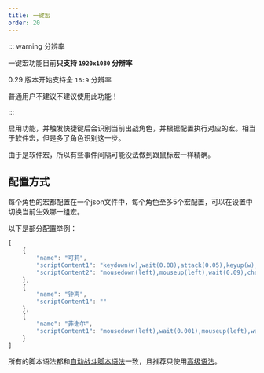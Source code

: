 ```yaml
---
title: 一键宏
order: 20
---
```


::: warning 分辨率

一键宏功能目前**只支持 `1920x1080` 分辨率**

0.29 版本开始支持全 `16:9` 分辨率

普通用户不建议不建议使用此功能！

:::

启用功能，并触发快捷键后会识别当前出战角色，并根据配置执行对应的宏。相当于软件宏，但是多了角色识别这一步。

由于是软件宏，所以有些事件间隔可能没法做到跟鼠标宏一样精确。

## 配置方式

每个角色的宏都配置在一个json文件中，每个角色至多5个宏配置，可以在设置中切换当前生效哪一组宏。

以下是部分配置举例：

```js
[
    {
        "name": "可莉",
        "scriptContent1": "keydown(w),wait(0.08),attack(0.05),keyup(w),wait(0.2)",
        "scriptContent2": "mousedown(left),mouseup(left),wait(0.09),charge(0.519),wait(0.09),charge(0.519),wait(0.09)"
    },
    {
        "name": "钟离",
        "scriptContent1": ""
    },
    {
        "name": "菲谢尔",
        "scriptContent1": "mousedown(left),wait(0.001),mouseup(left),wait(0.3),mousedown(left),wait(0.001),mouseup(left),wait(0.2),keydown(r),wait(0.02),keyup(r),wait(0.1),keydown(r),wait(0.02),keyup(r),wait(0.04)"
    }
]
```

所有的脚本语法都和[自动战斗脚本语法](/feats/domain.html#战斗策略脚本编写)一致，且推荐只使用[高级语法](/feats/domain.html#战斗策略脚本-高级语法)。
